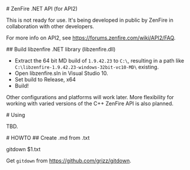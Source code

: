 <A name="toc1-0" title="ZenFire .NET API (for API2)" />
# ZenFire .NET API (for API2)

This is not ready for use.  It's being developed in public by ZenFire in collaboration with other developers.

For more info on API2, see https://forums.zenfire.com/wiki/API2/FAQ.

<A name="toc2-7" title="Build libzenfire .NET library (libzenfire.dll)" />
## Build libzenfire .NET library (libzenfire.dll)

* Extract the 64 bit MD build of `1.9.42.23` to `C:\`, resulting in a path like `C:\libzenfire-1.9.42.23-windows-32bit-vc10-MD\` existing.
* Open libzenfire.sln in Visual Studio 10.
* Set build to Release, x64
* Build!

Other configurations and platforms will work later.  More flexibility for working with varied versions of the C++ ZenFire API is also planned.

<A name="toc1-17" title="Using" />
# Using

TBD.

<A name="toc1-22" title="HOWTO" />
# HOWTO

<A name="toc2-25" title="Create .md from .txt" />
## Create .md from .txt

  gitdown $1.txt

Get `gitdown` from https://github.com/grizz/gitdown.
